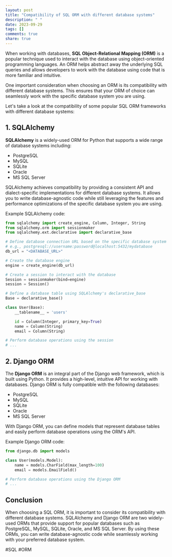```yaml
---
layout: post
title: "Compatibility of SQL ORM with different database systems"
description: " "
date: 2023-09-29
tags: []
comments: true
share: true
---
```


When working with databases, **SQL Object-Relational Mapping (ORM)** is a popular technique used to interact with the database using object-oriented programming languages. An ORM helps abstract away the underlying SQL queries and allows developers to work with the database using code that is more familiar and intuitive.

One important consideration when choosing an ORM is its compatibility with different database systems. This ensures that your ORM of choice can seamlessly work with the specific database system you are using.

Let's take a look at the compatibility of some popular SQL ORM frameworks with different database systems:

## 1. SQLAlchemy

**SQLAlchemy** is a widely-used ORM for Python that supports a wide range of database systems including:

- PostgreSQL
- MySQL
- SQLite
- Oracle
- MS SQL Server

SQLAlchemy achieves compatibility by providing a consistent API and dialect-specific implementations for different database systems. It allows you to write database-agnostic code while still leveraging the features and performance optimizations of the specific database system you are using.

Example SQLAlchemy code:

```python
from sqlalchemy import create_engine, Column, Integer, String
from sqlalchemy.orm import sessionmaker
from sqlalchemy.ext.declarative import declarative_base

# Define database connection URL based on the specific database system
# e.g., postgresql://username:password@localhost:5432/mydatabase
db_url = "<DATABASE_URL>"

# Create the database engine
engine = create_engine(db_url)

# Create a session to interact with the database
Session = sessionmaker(bind=engine)
session = Session()

# Define a database table using SQLAlchemy's declarative_base
Base = declarative_base()

class User(Base):
    __tablename__ = 'users'

    id = Column(Integer, primary_key=True)
    name = Column(String)
    email = Column(String)

# Perform database operations using the session
# ...

```

## 2. Django ORM

The **Django ORM** is an integral part of the Django web framework, which is built using Python. It provides a high-level, intuitive API for working with databases. Django ORM is fully compatible with the following databases:

- PostgreSQL
- MySQL
- SQLite
- Oracle
- MS SQL Server

With Django ORM, you can define models that represent database tables and easily perform database operations using the ORM's API.

Example Django ORM code:

```python
from django.db import models

class User(models.Model):
    name = models.CharField(max_length=100)
    email = models.EmailField()

# Perform database operations using the Django ORM
# ...

```

## Conclusion

When choosing a SQL ORM, it is important to consider its compatibility with different database systems. SQLAlchemy and Django ORM are two widely-used ORMs that provide support for popular databases such as PostgreSQL, MySQL, SQLite, Oracle, and MS SQL Server. By using these ORMs, you can write database-agnostic code while seamlessly working with your preferred database system. 

#SQL #ORM
